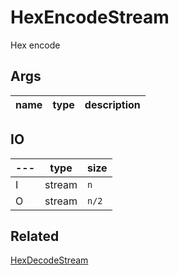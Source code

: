 # HexEncodeStream

Hex encode

## Args

| name | type | description |
| ---- | ---- | ----------- |


## IO

| --- | type   | size  |
| --- | ------ | ----- |
| I   | stream | `n`   |
| O   | stream | `n/2` |

## Related

[HexDecodeStream](HexDecodeStream.md)